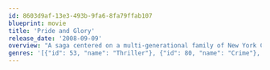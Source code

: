 ```yaml
---
id: 8603d9af-13e3-493b-9fa6-8fa79ffab107
blueprint: movie
title: 'Pride and Glory'
release_date: '2008-09-09'
overview: "A saga centered on a multi-generational family of New York City Police officers. The family's moral codes are tested when Ray Tierney, investigates a case that reveals an incendiary police corruption scandal involving his own brother-in-law. For Ray, the truth is revelatory, a Pandora's Box that threatens to upend not only the Tierney legacy but the entire NYPD."
genres: '[{"id": 53, "name": "Thriller"}, {"id": 80, "name": "Crime"}, {"id": 18, "name": "Drama"}]'
---
```

